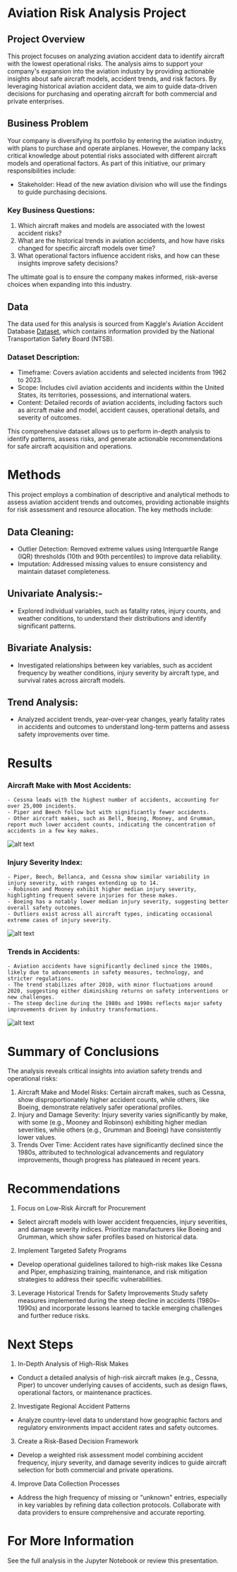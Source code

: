# Aviation Risk Analysis Project

## Project Overview
This project focuses on analyzing aviation accident data to identify aircraft with the lowest operational risks. The analysis aims to support your company's expansion into the aviation industry by providing actionable insights about safe aircraft models, accident trends, and risk factors. By leveraging historical aviation accident data, we aim to guide data-driven decisions for purchasing and operating aircraft for both commercial and private enterprises.

## Business Problem
Your company is diversifying its portfolio by entering the aviation industry, with plans to purchase and operate airplanes. However, the company lacks critical knowledge about potential risks associated with different aircraft models and operational factors.
As part of this initiative, our primary responsibilities include:

- Stakeholder: Head of the new aviation division who will use the findings to guide purchasing decisions.

### Key Business Questions:
1. Which aircraft makes and models are associated with the lowest accident risks?
2. What are the historical trends in aviation accidents, and how have risks changed for specific aircraft models over time?
3. What operational factors influence accident risks, and how can these insights improve safety decisions?

The ultimate goal is to ensure the company makes informed, risk-averse choices when expanding into this industry.

## Data
The data used for this analysis is sourced from Kaggle's Aviation Accident Database [Dataset](https://www.kaggle.com/datasets/khsamaha/aviation-accident-database-synopses), which contains information provided by the National Transportation Safety Board (NTSB).

### Dataset Description:
- Timeframe: Covers aviation accidents and selected incidents from 1962 to 2023.
- Scope: Includes civil aviation accidents and incidents within the United States, its territories, possessions, and international waters.
- Content: Detailed records of aviation accidents, including factors such as aircraft make and model, accident causes, operational details, and severity of outcomes.

This comprehensive dataset allows us to perform in-depth analysis to identify patterns, assess risks, and generate actionable recommendations for safe aircraft acquisition and operations.

# Methods
This project employs a combination of descriptive and analytical methods to assess aviation accident trends and outcomes, providing actionable insights for risk assessment and resource allocation. The key methods include:

## Data Cleaning:

- Outlier Detection: Removed extreme values using Interquartile Range (IQR) thresholds (10th and 90th percentiles) to improve data reliability.
- Imputation: Addressed missing values to ensure consistency and maintain dataset completeness.
## Univariate Analysis:-
- Explored individual variables, such as fatality rates, injury counts, and weather conditions, to understand their distributions and identify significant patterns.
## Bivariate Analysis:
- Investigated relationships between key variables, such as accident frequency by weather conditions, injury severity by aircraft type, and survival rates across aircraft models.
## Trend Analysis:
- Analyzed accident trends, year-over-year changes, yearly fatality rates in accidents and outcomes to understand long-term patterns and assess safety improvements over time.

# Results
### Aircraft Make with Most Accidents:

    - Cessna leads with the highest number of accidents, accounting for over 25,000 incidents.
    - Piper and Beech follow but with significantly fewer accidents.
    - Other aircraft makes, such as Bell, Boeing, Mooney, and Grumman, report much lower accident counts, indicating the concentration of accidents in a few key makes.

![alt text](<Screenshot from 2024-11-30 20-25-10.png>)

### Injury Severity Index:
    - Piper, Beech, Bellanca, and Cessna show similar variability in injury severity, with ranges extending up to 14.
    - Robinson and Mooney exhibit higher median injury severity, highlighting frequent severe injuries for these makes.
    - Boeing has a notably lower median injury severity, suggesting better overall safety outcomes.
    - Outliers exist across all aircraft types, indicating occasional extreme cases of injury severity.

![alt text](<Screenshot from 2024-11-30 20-27-10.png>)

### Trends in Accidents:
    - Aviation accidents have significantly declined since the 1980s, likely due to advancements in safety measures, technology, and stricter regulations.
    - The trend stabilizes after 2010, with minor fluctuations around 2020, suggesting either diminishing returns on safety interventions or new challenges.
    - The steep decline during the 1980s and 1990s reflects major safety improvements driven by industry transformations.

![alt text](<Screenshot from 2024-11-30 20-25-59.png>)

# Summary of Conclusions
The analysis reveals critical insights into aviation safety trends and operational risks:

1. Aircraft Make and Model Risks: Certain aircraft makes, such as Cessna, show disproportionately higher accident counts, while others, like Boeing, demonstrate relatively safer operational profiles.
2. Injury and Damage Severity: Injury severity varies significantly by make, with some (e.g., Mooney and Robinson) exhibiting higher median severities, while others (e.g., Grumman and Boeing) have consistently lower values.
3. Trends Over Time: Accident rates have significantly declined since the 1980s, attributed to technological advancements and regulatory improvements, though progress has plateaued in recent years.

# Recommendations
1. Focus on Low-Risk Aircraft for Procurement
- Select aircraft models with lower accident frequencies, injury severities, and damage severity indices. Prioritize manufacturers like Boeing and Grumman, which show safer profiles based on historical data.

2. Implement Targeted Safety Programs
- Develop operational guidelines tailored to high-risk makes like Cessna and Piper, emphasizing training, maintenance, and risk mitigation strategies to address their specific vulnerabilities.

3. Leverage Historical Trends for Safety Improvements
Study safety measures implemented during the steep decline in accidents (1980s–1990s) and incorporate lessons learned to tackle emerging challenges and further reduce risks.

# Next Steps
1. In-Depth Analysis of High-Risk Makes
- Conduct a detailed analysis of high-risk aircraft makes (e.g., Cessna, Piper) to uncover underlying causes of accidents, such as design flaws, operational factors, or maintenance practices.

2. Investigate Regional Accident Patterns
- Analyze country-level data to understand how geographic factors and regulatory environments impact accident rates and safety outcomes.

3. Create a Risk-Based Decision Framework
- Develop a weighted risk assessment model combining accident frequency, injury severity, and damage severity indices to guide aircraft selection for both commercial and private operations.
4. Improve Data Collection Processes
- Address the high frequency of missing or "unknown" entries, especially in key variables by refining data collection protocols. Collaborate with data providers to ensure comprehensive and accurate reporting.


# For More Information
See the full analysis in the Jupyter Notebook or review this presentation.


